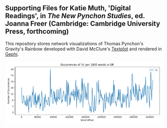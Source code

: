 
## Supporting Files for Katie Muth, 'Digital Readings', in *The New Pynchon Studies*, ed. Joanna Freer (Cambridge: Cambridge University Press, forthcoming)
This repository stores network visualizations of Thomas Pynchon's Gravity's Rainbow developed with David McClure's <a href = "https://github.com/davidmcclure/textplot">Textplot</a> and rendered in <a href = "https://gephi.org/">Gephi</a>.


[![Test: Figure 1](/Figure-1-reference.png)](https://raw.githubusercontent.com/krmuth/plot-gr/master/Figure-1-reference.png)


